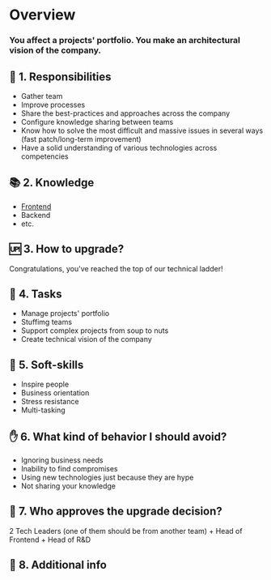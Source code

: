 

# Overview
### You affect a projects' portfolio. You make an architectural vision of the company. 

## 🦉 1. Responsibilities
- Gather team
- Improve processes
- Share the best-practices and approaches across the company
- Configure knowledge sharing between teams
- Know how to solve the most difficult and massive issues in several ways (fast patch/long-term improvement)
- Have a solid understanding of various technologies across competencies

## 📚 2. Knowledge
- [Frontend]()
- Backend
- etc.

## 🆙 3. How to upgrade? 
Congratulations, you've reached the top of our technical ladder!

## 🎯 4. Tasks
- Manage projects' portfolio
- Stuffimg teams
- Support complex projects from soup to nuts
- Create technical vision of the company

## 🍦 5. Soft-skills
- Inspire people
- Business orientation
- Stress resistance
- Multi-tasking

## ✋ 6. What kind of behavior I should avoid?
- Ignoring business needs
- Inability to find compromises
- Using new technologies just because they are hype
- Not sharing your knowledge

## 🙍 7. Who approves the upgrade decision?
2 Tech Leaders (one of them should be from another team) + Head of Frontend + Head of R&D

## 🥪 8. Additional info

